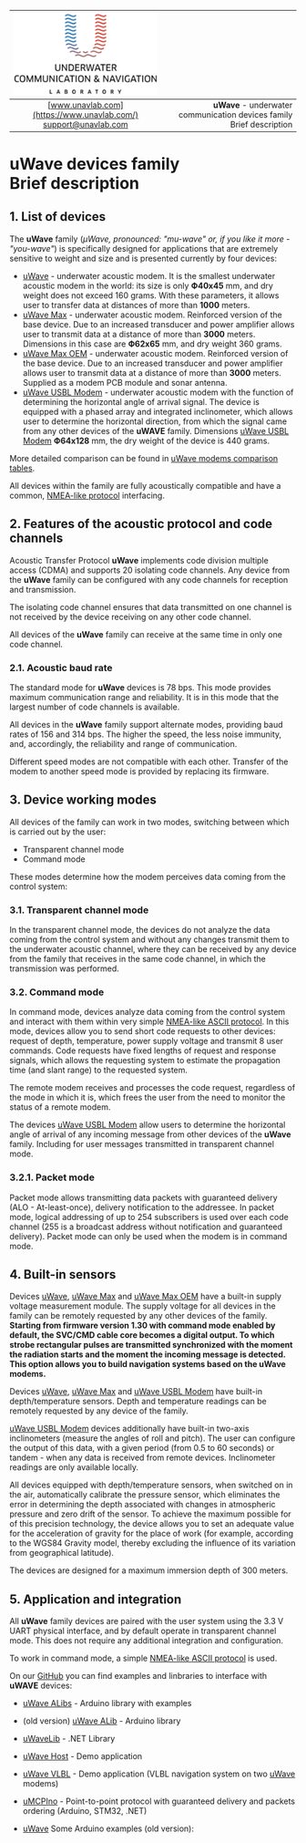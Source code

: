 | ![logo](/documentation/sm_logo.png) |  |
| :---: | ---: |
| [www.unavlab.com](https://www.unavlab.com/) <br/> [support@unavlab.com](mailto:support@unavlab.com) | **uWave** - underwater communication devices family <br/> Brief description |
  
# uWave devices family <br/> Brief description

<div style="page-break-after: always;"></div>

## 1. List of devices

The **uWave** family (_&mu;Wave, pronounced: "mu-wave" or, if you like it more - "you-wave"_) is specifically designed for applications that are extremely sensitive to weight 
and size and is presented currently by four devices:

* [uWave](uWAVE_Specification_en.md) - underwater acoustic modem. It is the smallest underwater acoustic modem in the world: its size is 
only **Ф40х45** mm, and dry weight does not exceed 160 grams. With these parameters, it allows user to transfer data at distances of more 
than **1000** meters.
* [uWave Max](uWAVE_Max_Specification_en.md) - underwater acoustic modem. Reinforced version of the base device. Due to an increased
transducer and power amplifier allows user to transmit data at a distance of more than **3000** meters. Dimensions in this case are
**Ф62х65** mm, and dry weight 360 grams.
* [uWave Max OEM](uWAVE_Max_OEM_Specification_en.md) - underwater acoustic modem. Reinforced version of the base device. Due to an increased
transducer and power amplifier allows user to transmit data at a distance of more than **3000** meters. Supplied as a modem PCB module and sonar antenna. 
* [uWave USBL Modem](uWAVE_USBL_Modem_Specification_en.md) - underwater acoustic modem with the function of determining the horizontal 
angle of arrival signal. The device is equipped with a phased array and integrated inclinometer, which allows user to determine the 
horizontal direction, from which the signal came from any other devices of the **uWAVE** family. Dimensions [uWave USBL Modem](uWAVE_USBL_Modem_Specification_en.md)
**Ф64х128** mm, the dry weight of the device is 440 grams.

More detailed comparison can be found in [uWave modems comparison tables](uWAVE/uWAVE_Modems_comparison_en.md).

All devices within the family are fully acoustically compatible and have a common, [NMEA-like protocol](uWAVE_Protocol_Specification_en.md)
interfacing.

<div style="page-break-after: always;"></div>

## 2. Features of the acoustic protocol and code channels
Acoustic Transfer Protocol **uWave** implements code division multiple access (CDMA) and supports 20
isolating code channels. Any device from the **uWave** family can be configured with any code channels for reception and transmission.

The isolating code channel ensures that data transmitted on one channel is not received by the device receiving on any
other code channel.

All devices of the **uWave** family can receive at the same time in only one code channel.

### 2.1. Acoustic baud rate
The standard mode for **uWave** devices is 78 bps. This mode provides maximum communication range and reliability. It is in this mode that the largest number of code channels is available.

All devices in the **uWave** family support alternate modes, providing baud rates of 156 and 314 bps. The higher the speed, the less noise immunity, and, accordingly, the reliability and range of communication.

Different speed modes are not compatible with each other. Transfer of the modem to another speed mode is provided by replacing its firmware.


<div style="page-break-after: always;"></div>

## 3. Device working modes
All devices of the family can work in two modes, switching between which is carried out by the user:
* Transparent channel mode
* Command mode

These modes determine how the modem perceives data coming from the control system:

### 3.1. Transparent channel mode
In the transparent channel mode, the devices do not analyze the data coming from the control system and without any changes transmit them 
to the underwater acoustic channel, where they can be received by any device from the family that receives in the same code channel,
in which the transmission was performed.

### 3.2. Command mode
In command mode, devices analyze data coming from the control system and interact with them within very simple 
[NMEA-like ASCII protocol](uWAVE_Protocol_Specification_en.md). In this mode, devices allow you to send short code requests to other 
devices: request of depth, temperature, power supply voltage and transmit 8 user commands.
Code requests have fixed lengths of request and response signals, which allows the requesting system to estimate the propagation time 
(and slant range) to the requested system.

The remote modem receives and processes the code request, regardless of the mode in which it is, which frees the user
from the need to monitor the status of a remote modem.

The devices [uWave USBL Modem](uWAVE_USBL_Modem_Specification_en.md) allow users to determine the horizontal angle of arrival of any
incoming message from other devices of the **uWave** family. Including for user messages transmitted in transparent channel mode.

### 3.2.1. Packet mode
Packet mode allows transmitting data packets with guaranteed delivery (ALO - At-least-once), delivery notification to the addressee. In packet mode, logical addressing of up to 254 subscribers is used over each code channel (255 is a broadcast address without notification and guaranteed delivery). Packet mode can only be used when the modem is in command mode.


<div style="page-break-after: always;"></div>

## 4. Built-in sensors
Devices [uWave](uWAVE_Specification_en.md), [uWave Max](uWAVE_Max_Specification_en.md) and [uWave Max OEM](uWAVE_Max_OEM_Specification_en.md) have a built-in supply voltage measurement module. The supply voltage for all devices in the family can be remotely requested by any other devices of the family.  
**Starting from firmware version 1.30 with command mode enabled by default, the SVC/CMD cable core becomes a digital output. To which strobe rectangular pulses are transmitted synchronized with the moment the radiation starts and the moment the incoming message is detected. This option allows you to build navigation systems based on the uWave modems.**

Devices [uWave](uWAVE_Specification_en.md), [uWave Max](uWAVE_Max_Specification_en.md) and [uWave USBL Modem](uWAVE_USBL_Modem_Specification_en.md) have built-in depth/temperature sensors. Depth and temperature readings can be remotely requested by any device of the family.

[uWave USBL Modem](uWAVE_USBL_Modem_Specification_en.md) devices additionally have built-in two-axis inclinometers
(measure the angles of roll and pitch). The user can configure the output of this data, with a given
period (from 0.5 to 60 seconds) or tandem - when any data is received from remote devices. Inclinometer readings are only available locally.

All devices equipped with depth/temperature sensors, when switched on in the air, automatically calibrate the pressure sensor, which eliminates the error in determining the depth associated with changes in atmospheric pressure and zero drift of the sensor. To achieve the maximum possible for
of this precision technology, the device allows you to set an adequate value for the acceleration of gravity for the place of work
(for example, according to the WGS84 Gravity model, thereby excluding the influence of its variation from geographical latitude).

The devices are designed for a maximum immersion depth of 300 meters.

<div style="page-break-after: always;"></div>

## 5. Application and integration
All **uWave** family devices are paired with the user system using the 3.3 V UART physical interface, and by default
operate in transparent channel mode. This does not require any additional integration and configuration.

To work in command mode, a simple [NMEA-like ASCII protocol](uWAVE_Protocol_Specification_en.md) is used.

On our [GitHub](https://github.com/ucnl) you can find examples and linbraries to interface with **uWAVE** devices:
* [uWave ALibs](https://github.com/ucnl/UCNL_ALibs) - Arduino library with examples
* (old version) [uWave ALib](https://github.com/ucnl/uWAVE_ALib) - Arduino library
* [uWaveLib](https://github.com/ucnl/uWAVELib) - .NET Library
* [uWave Host](https://github.com/ucnl/uWAVE_Host) - Demo application
* [uWave VLBL](https://github.com/ucnl/uWAVE_VLBL) - Demo application (VLBL navigation system on two [uWave](uWAVE_Specification_ru.md) modems)
* [uMCPIno](https://github.com/AlekUnderwater/uMCPIno) - Point-to-point protocol with guaranteed delivery and packets ordering (Arduino, STM32, .NET)
* [uWave](uWAVE_Specification_ru.md) Some Arduino examples (old version):

  <div style="page-break-after: always;"></div>

  
  
